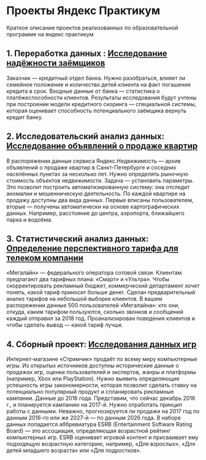 # Проекты Яндекс Практикум 



Краткое описание проектов реализованных по  образовательной программе на яндекс практикум 

## 1. Переработка данных : [Исследование надёжности заёмщиков](https://nbviewer.jupyter.org/github/FranVV-Ecu/yandex_practicum/blob/master/01%20Предобработка%20данных/01%20Предобработка%20данных%20.ipynb) 

Заказчик — кредитный отдел банка. Нужно разобраться, влияет ли семейное положение и количество детей клиента на факт погашения кредита в срок. Входные данные от банка — статистика о платёжеспособности клиентов.
Результаты исследования будут учтены при построении модели кредитного скоринга — специальной системы, которая оценивает способность потенциального заёмщика вернуть кредит банку.

## 2. Исследовательский анализ данных: [Исследование объявлений о продаже квартир](https://nbviewer.jupyter.org/github/FranVV-Ecu/yandex_practicum/blob/master/02%20Исследовательский%20анализ%20данных/02%20Исследовательский%20анализ%20данных.ipynb)

В  распоряжении данные сервиса Яндекс.Недвижимость — архив объявлений о продаже квартир в Санкт-Петербурге и соседних населённых пунктах за несколько лет. Нужно определять рыночную стоимость объектов недвижимости. Задача — установить параметры. Это позволит построить автоматизированную систему: она отследит аномалии и мошенническую деятельность.
По каждой квартире на продажу доступны два вида данных. Первые вписаны пользователем, вторые — получены автоматически на основе картографических данных. Например, расстояние до центра, аэропорта, ближайшего парка и водоёма.

## 3. Статистический анализ данных: [Определение перспективного тарифа для телеком компании](https://nbviewer.jupyter.org/github/FranVV-Ecu/yandex_practicum/blob/master/03%20Статистический%20анализ%20данных/03%20Статистический%20анализ.ipynb)

«Мегалайн» — федерального оператора сотовой связи. Клиентам предлагают два тарифных плана: «Смарт» и «Ультра». Чтобы скорректировать рекламный бюджет, коммерческий департамент хочет понять, какой тариф приносит больше денег.
Сделан  предварительный анализ тарифов на небольшой выборке клиентов. В вашем распоряжении данные 500 пользователей «Мегалайна»: кто они, откуда, каким тарифом пользуются, сколько звонков и сообщений каждый отправил за 2018 год. Проанализирован поведения клиентов и чтобы сделать вывод — какой тариф лучше.

## 4.  Сборный проект: [Исследования данных игр](https://nbviewer.jupyter.org/github/FranVV-Ecu/yandex_practicum/blob/master/04%20Сборный%20проект%201/04%20Сборный%20проект%201.ipynb)

Интернет-магазине «Стримчик» продаёт по всему миру компьютерные игры. Из открытых источников доступны исторические данные о продажах игр, оценки пользователей и экспертов, жанры и платформы (например, Xbox или PlayStation). Нужно выявить определяющие успешность игры закономерности, которая  позволит сделать ставку на потенциально популярный продукт и спланировать рекламные кампании.
Данные до 2016 года. Представим, что сейчас декабрь 2016 г., и  планируется кампанию на 2017-й. Нужно отработать принцип работы с данными. Неважно, прогнозируется ли  продажи на 2017 год по данным 2016-го или же 2027-й — по данным 2026 года.
В наборе данных попадается аббревиатура ESRB (Entertainment Software Rating Board) — это ассоциация, определяющая возрастной рейтинг компьютерных игр. ESRB оценивает игровой контент и присваивает ему подходящую возрастную категорию, например, «Для взрослых», «Для детей младшего возраста» или «Для подростков».
